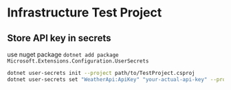 # Infrastructure Test Project


## Store API key in secrets
use nuget package `dotnet add package Microsoft.Extensions.Configuration.UserSecrets`

```bash
dotnet user-secrets init --project path/to/TestProject.csproj
dotnet user-secrets set "WeatherApi:ApiKey" "your-actual-api-key" --project path/to/TestProject.csproj
```